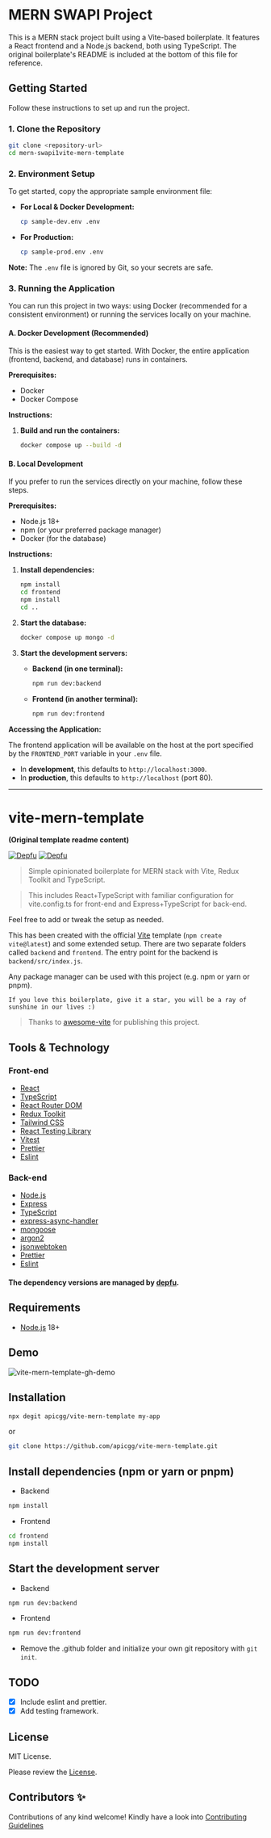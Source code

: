 # MERN SWAPI Project

This is a MERN stack project built using a Vite-based boilerplate. It features a React frontend and a Node.js backend, both using TypeScript. The original boilerplate's README is included at the bottom of this file for reference.

## Getting Started

Follow these instructions to set up and run the project.

### 1. Clone the Repository

```bash
git clone <repository-url>
cd mern-swapi1vite-mern-template
```

### 2. Environment Setup

To get started, copy the appropriate sample environment file:

- **For Local & Docker Development:**
  ```bash
  cp sample-dev.env .env
  ```
- **For Production:**
  ```bash
  cp sample-prod.env .env
  ```

**Note:** The `.env` file is ignored by Git, so your secrets are safe.

### 3. Running the Application

You can run this project in two ways: using Docker (recommended for a consistent environment) or running the services locally on your machine.

#### A. Docker Development (Recommended)

This is the easiest way to get started. With Docker, the entire application (frontend, backend, and database) runs in containers.

**Prerequisites:**

- Docker
- Docker Compose

**Instructions:**

1.  **Build and run the containers:**
    ```bash
    docker compose up --build -d
    ```

#### B. Local Development

If you prefer to run the services directly on your machine, follow these steps.

**Prerequisites:**

- Node.js 18+
- npm (or your preferred package manager)
- Docker (for the database)

**Instructions:**

1.  **Install dependencies:**

    ```bash
    npm install
    cd frontend
    npm install
    cd ..
    ```

2.  **Start the database:**

    ```bash
    docker compose up mongo -d
    ```

3.  **Start the development servers:**
    - **Backend (in one terminal):**
      ```bash
      npm run dev:backend
      ```
    - **Frontend (in another terminal):**
      ```bash
      npm run dev:frontend
      ```

**Accessing the Application:**

The frontend application will be available on the host at the port specified by the `FRONTEND_PORT` variable in your `.env` file.

- In **development**, this defaults to `http://localhost:3000`.
- In **production**, this defaults to `http://localhost` (port 80).

---

# vite-mern-template

**(Original template readme content)**

[![Depfu](https://badges.depfu.com/badges/1b70410a7764005553d576dd171dce8d/status.svg)](https://depfu.com)
[![Depfu](https://badges.depfu.com/badges/1b70410a7764005553d576dd171dce8d/count.svg)](https://depfu.com/github/apicgg/vite-mern-template?project_id=38988)

> Simple opinionated boilerplate for MERN stack with Vite, Redux Toolkit and TypeScript.

> This includes React+TypeScript with familiar configuration for vite.config.ts for front-end and Express+TypeScript for back-end.

Feel free to add or tweak the setup as needed.

This has been created with the official [Vite](https://vitejs.dev/) template (`npm create vite@latest`) and some extended setup. There are two separate folders called `backend` and `frontend`. The entry point for the backend is `backend/src/index.js`.

Any package manager can be used with this project (e.g. npm or yarn or pnpm).

```
If you love this boilerplate, give it a star, you will be a ray of sunshine in our lives :)
```

> Thanks to [awesome-vite](https://github.com/vitejs/awesome-vite) for publishing this project.

## Tools & Technology

### Front-end

- [React](https://reactjs.org/)
- [TypeScript](https://www.typescriptlang.org/)
- [React Router DOM](https://reactrouter.com/)
- [Redux Toolkit](https://redux-toolkit.js.org/)
- [Tailwind CSS](https://tailwindcss.com/)
- [React Testing Library](https://testing-library.com/docs/react-testing-library/intro/)
- [Vitest](https://vitest.dev/)
- [Prettier](https://prettier.io/)
- [Eslint](https://eslint.org/)

### Back-end

- [Node.js](https://nodejs.org/en)
- [Express](https://expressjs.com/)
- [TypeScript](https://www.typescriptlang.org/)
- [express-async-handler](https://www.npmjs.com/package/express-async-handler)
- [mongoose](https://mongoosejs.com/)
- [argon2](https://www.npmjs.com/package/argon2)
- [jsonwebtoken](https://www.npmjs.com/package/jsonwebtoken)
- [Prettier](https://prettier.io/)
- [Eslint](https://eslint.org/)

#### The dependency versions are managed by [depfu](https://depfu.com/).

## Requirements

- [Node.js](https://nodejs.org/en/) 18+

## Demo

![vite-mern-template-gh-demo](https://user-images.githubusercontent.com/78271602/234833309-fe8df564-2895-4727-be1e-c807fe142333.gif)

## Installation

```bash
npx degit apicgg/vite-mern-template my-app
```

or

```bash
git clone https://github.com/apicgg/vite-mern-template.git
```

## Install dependencies (npm or yarn or pnpm)

- Backend

```bash
npm install
```

- Frontend

```bash
cd frontend
npm install
```

## Start the development server

- Backend

```bash
npm run dev:backend
```

- Frontend

```bash
npm run dev:frontend
```

- Remove the .github folder and initialize your own git repository with `git init`.

## TODO

- [x] Include eslint and prettier.
- [x] Add testing framework.

## License

MIT License.

Please review the [License](https://github.com/apicgg/vite-mern-template/blob/main/LICENSE).

## Contributors ✨

Contributions of any kind welcome! Kindly have a look into [Contributing Guidelines](CONTRIBUTING.md)
